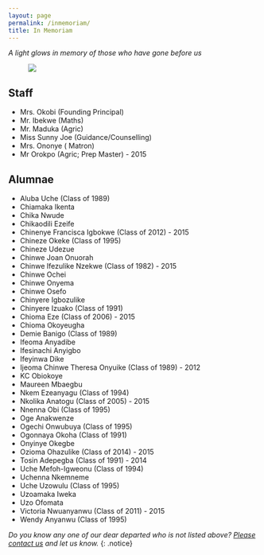 ```yaml
---
layout: page
permalink: /inmemoriam/
title: In Memoriam
---
```


*A light glows in memory of those who have gone before us*
<figure>
	<a href="{{ site.url }}/images/inmemoriam2.jpeg"><img src="{{ site.url }}/images/inmemoriam2.jpeg"></a>
</figure>

## Staff
* Mrs. Okobi (Founding Principal)
* Mr. Ibekwe (Maths) 
* Mr. Maduka (Agric)  
* Miss Sunny Joe (Guidance/Counselling)
* Mrs. Ononye ( Matron)
* Mr Orokpo (Agric; Prep Master) - 2015


## Alumnae
* Aluba Uche (Class of 1989)
* Chiamaka Ikenta
* Chika Nwude
* Chikaodili Ezeife 
* Chinenye Francisca Igbokwe (Class of 2012) - 2015
* Chineze Okeke (Class of 1995)
* Chineze Udezue 
* Chinwe Joan Onuorah 
* Chinwe Ifezulike Nzekwe (Class of 1982) - 2015
* Chinwe Ochei 
* Chinwe Onyema
* Chinwe Osefo
* Chinyere Igbozulike
* Chinyere Izuako (Class of 1991)
* Chioma Eze (Class of 2006) - 2015
* Chioma Okoyeugha 
* Demie Banigo (Class of 1989)
* Ifeoma Anyadibe
* Ifesinachi Anyigbo 
* Ifeyinwa Dike 
* Ijeoma Chinwe Theresa Onyuike (Class of 1989) - 2012
* KC Obiokoye
* Maureen Mbaegbu 
* Nkem Ezeanyagu (Class of 1994)
* Nkolika Anatogu (Class of 2005) - 2015
* Nnenna Obi (Class of 1995)
* Oge Anakwenze
* Ogechi Onwubuya  (Class of 1995)
* Ogonnaya Okoha (Class of 1991)
* Onyinye Okegbe
* Ozioma Ohazulike (Class of 2014) - 2015
* Tosin Adepegba (Class of 1991) - 2014
* Uche Mefoh-Igweonu (Class of 1994)
* Uchenna Nkemneme
* Uche Uzowulu (Class of 1995)
* Uzoamaka Iweka
* Uzo Ofomata
* Victoria Nwuanyanwu (Class of 2011) - 2015
* Wendy Anyanwu (Class of 1995) 



*Do you know any one of our dear departed who is not listed above? [Please contact us](mailto:contactus@fggconitsha.com) and let us know.*
{: .notice}
